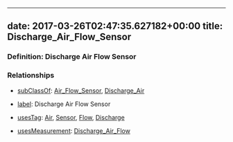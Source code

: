 
---
date: 2017-03-26T02:47:35.627182+00:00
title: Discharge_Air_Flow_Sensor
---
### Definition: Discharge Air Flow Sensor

### Relationships

* [subClassOf](http://www.w3.org/2000/01/rdf-schema#subClassOf): [Air_Flow_Sensor](https://brickschema.org/schema/1.0/Brick#Air_Flow_Sensor), [Discharge_Air](https://brickschema.org/schema/1.0/Brick#Discharge_Air)

* [label](http://www.w3.org/2000/01/rdf-schema#label): Discharge Air Flow Sensor

* [usesTag](https://brickschema.org/schema/1.0/BrickFrame#usesTag): [Air](https://brickschema.org/schema/1.0/BrickTag#Air), [Sensor](https://brickschema.org/schema/1.0/BrickTag#Sensor), [Flow](https://brickschema.org/schema/1.0/BrickTag#Flow), [Discharge](https://brickschema.org/schema/1.0/BrickTag#Discharge)

* [usesMeasurement](https://brickschema.org/schema/1.0/BrickFrame#usesMeasurement): [Discharge_Air_Flow](https://brickschema.org/schema/1.0/Brick#Discharge_Air_Flow)
